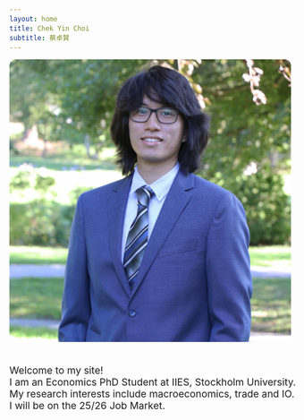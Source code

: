 ```yaml
---
layout: home
title: Chek Yin Choi 
subtitle: 蔡卓賢
---
```


<div style="display:flex; flex-wrap:wrap; align-items:center; gap:20px;">

  <!-- Photo on the left -->
  <div style="flex:1; min-width:250px;">
    <img src="/assets/img/portrait_lowres.jpg" alt="My photo"
         style="max-width:100%; border-radius:12px;">
  </div>

  <!-- Text on the right -->
  <div style="flex:1; min-width:800px;">
    <p style="font-size: 1.1rem;">
      Welcome to my site!<br>
      I am an Economics PhD Student at IIES, Stockholm University.<br>
      My research interests include macroeconomics, trade and IO.<br>
      I will be on the 25/26 Job Market.
    </p>

  </div>

</div>
